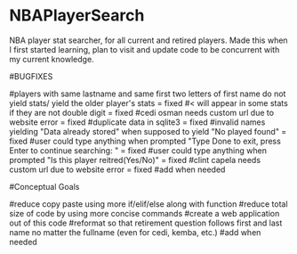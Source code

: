# NBAPlayerSearch
NBA player stat searcher, for all current and retired players. Made this when I first started learning, plan to visit and update code to be concurrent with my current knowledge.

#BUGFIXES

#players with same lastname and same first two letters of first name do not yield stats/ yield the older player's stats = fixed
#< will appear in some stats if they are not double digit = fixed
#cedi osman needs custom url due to website error = fixed
#duplicate data in sqlite3 = fixed
#invalid names yielding "Data already stored" when supposed to yield "No played found" = fixed
#user could type anything when prompted "Type Done to exit, press Enter to continue searching: " = fixed
#user could type anything when prompted "Is this player reitred(Yes/No)" = fixed
#clint capela needs custom url due to website error = fixed
#add when needed

#Conceptual Goals

#reduce copy paste using more if/elif/else along with function
#reduce total size of code by using more concise commands
#create a web application out of this code
#reformat so that retirement question follows first and last name no matter the fullname (even for cedi, kemba, etc.)
#add when needed